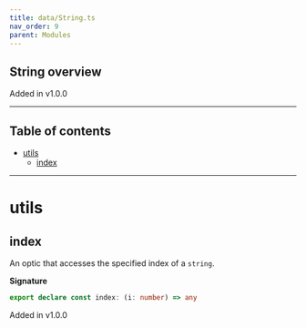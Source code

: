 ```yaml
---
title: data/String.ts
nav_order: 9
parent: Modules
---
```


## String overview

Added in v1.0.0

---

<h2 class="text-delta">Table of contents</h2>

- [utils](#utils)
  - [index](#index)

---

# utils

## index

An optic that accesses the specified index of a `string`.

**Signature**

```ts
export declare const index: (i: number) => any
```

Added in v1.0.0
